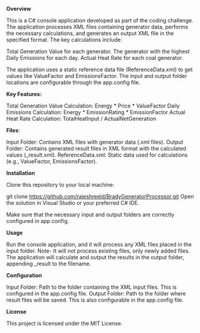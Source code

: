 **Overview**

This is a C# console application developed as part of the coding challenge. The application processes XML files containing generator data, performs the necessary calculations, and generates an output XML file in the specified format. The key calculations include:

Total Generation Value for each generator.
The generator with the highest Daily Emissions for each day.
Actual Heat Rate for each coal generator.

The application uses a static reference data file (ReferenceData.xml) to get values like ValueFactor and EmissionsFactor. The input and output folder locations are configurable through the app.config file.

**Key Features:**

Total Generation Value Calculation: Energy * Price * ValueFactor
Daily Emissions Calculation: Energy * EmissionRating * EmissionFactor
Actual Heat Rate Calculation: TotalHeatInput / ActualNetGeneration

**Files**:

Input Folder: Contains XML files with generator data (.xml files).
Output Folder: Contains generated result files in XML format with the calculated values (_result.xml).
ReferenceData.xml: Static data used for calculations (e.g., ValueFactor, EmissionsFactor).

**Installation**

Clone this repository to your local machine:

git clone https://github.com/rajeshreeld/BradyGeneratorProcessor.git
Open the solution in Visual Studio or your preferred C# IDE.

Make sure that the necessary input and output folders are correctly configured in app.config.

**Usage**

Run the console application, and it will process any XML files placed in the input folder.
Note- It will not process existing files, only newly added files.
The application will calculate and output the results in the output folder, appending _result to the filename.

**Configuration**

Input Folder: Path to the folder containing the XML input files. This is configured in the app.config file.
Output Folder: Path to the folder where result files will be saved. This is also configurable in the app.config file.


**License**

This project is licensed under the MIT License.
